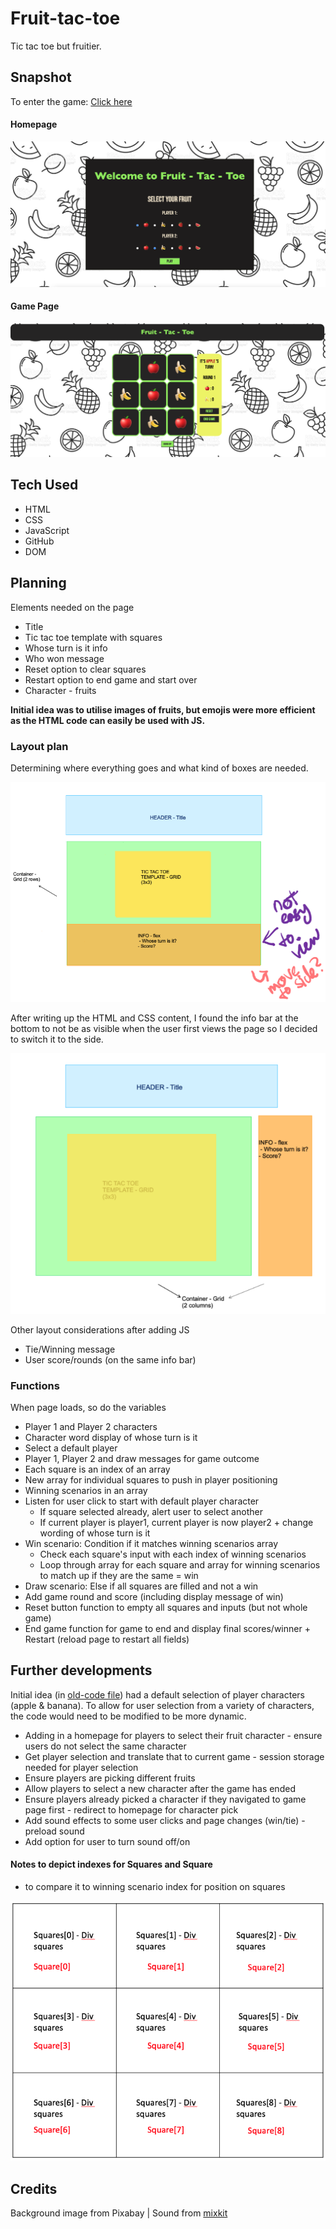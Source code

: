 # Fruit-tac-toe

Tic tac toe but fruitier.

## Snapshot

To enter the game: [Click here](https://elywelly.github.io/tic-tac-toe/homepage)

#### Homepage

![Homepage](https://github.com/elywelly/tic-tac-toe/blob/main/Images-Audio/finalhomepage.png?raw=true)

#### Game Page

![Game Page](https://github.com/elywelly/tic-tac-toe/blob/main/Images-Audio/finalgamepage.png?raw=true)

## Tech Used

-   HTML
-   CSS
-   JavaScript
-   GitHub
-   DOM

## Planning

Elements needed on the page

-   Title
-   Tic tac toe template with squares
-   Whose turn is it info
-   Who won message
-   Reset option to clear squares
-   Restart option to end game and start over
-   Character - fruits

**Initial idea was to utilise images of fruits, but emojis were more efficient as the HTML code can easily be used with JS.**

### Layout plan

Determining where everything goes and what kind of boxes are needed.

![Plan 1](https://github.com/elywelly/tic-tac-toe/blob/main/Images-Audio/plan1.PNG?raw=true)

After writing up the HTML and CSS content, I found the info bar at the bottom to not be as visible when the user first views the page so I decided to switch it to the side.

![Plan 2](https://github.com/elywelly/tic-tac-toe/blob/main/Images-Audio/plan2.PNG?raw=true)

Other layout considerations after adding JS

-   Tie/Winning message
-   User score/rounds (on the same info bar)

### Functions

When page loads, so do the variables

-   Player 1 and Player 2 characters
-   Character word display of whose turn is it
-   Select a default player
-   Player 1, Player 2 and draw messages for game outcome
-   Each square is an index of an array
-   New array for individual squares to push in player positioning
-   Winning scenarios in an array
-   Listen for user click to start with default player character
    -   If square selected already, alert user to select another
    -   If current player is player1, current player is now player2 + change wording of whose turn is it
-   Win scenario: Condition if it matches winning scenarios array
    -   Check each square's input with each index of winning scenarios
    -   Loop through array for each square and array for winning scenarios to match up if they are the same = win
-   Draw scenario: Else if all squares are filled and not a win
-   Add game round and score (including display message of win)
-   Reset button function to empty all squares and inputs (but not whole game)
-   End game function for game to end and display final scores/winner + Restart (reload page to restart all fields)

## Further developments

Initial idea (in [old-code file](https://github.com/elywelly/tic-tac-toe/tree/main/old-code)) had a default selection of player characters (apple & banana). To allow for user selection from a variety of characters, the code would need to be modified to be more dynamic.

-   Adding in a homepage for players to select their fruit character - ensure users do not select the same character
-   Get player selection and translate that to current game - session storage needed for player selection
-   Ensure players are picking different fruits
-   Allow players to select a new character after the game has ended
-   Ensure players already picked a character if they navigated to game page first - redirect to homepage for character pick
-   Add sound effects to some user clicks and page changes (win/tie) - preload sound
-   Add option for user to turn sound off/on

#### Notes to depict indexes for Squares and Square

-   to compare it to winning scenario index for position on squares

![index reference](https://github.com/elywelly/tic-tac-toe/blob/main/Images-Audio/square-sqaures-index-ref.png?raw=true)

## Credits

Background image from Pixabay | Sound from [mixkit](https://mixkit.co/)
